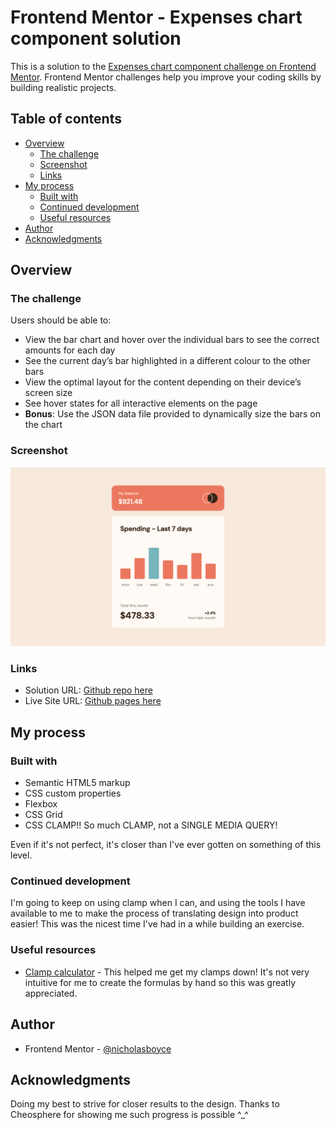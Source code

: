 # Frontend Mentor - Expenses chart component solution

This is a solution to the [Expenses chart component challenge on Frontend Mentor](https://www.frontendmentor.io/challenges/expenses-chart-component-e7yJBUdjwt). Frontend Mentor challenges help you improve your coding skills by building realistic projects. 

## Table of contents

- [Overview](#overview)
  - [The challenge](#the-challenge)
  - [Screenshot](#screenshot)
  - [Links](#links)
- [My process](#my-process)
  - [Built with](#built-with)
  - [Continued development](#continued-development)
  - [Useful resources](#useful-resources)
- [Author](#author)
- [Acknowledgments](#acknowledgments)


## Overview

### The challenge

Users should be able to:

- View the bar chart and hover over the individual bars to see the correct amounts for each day
- See the current day’s bar highlighted in a different colour to the other bars
- View the optimal layout for the content depending on their device’s screen size
- See hover states for all interactive elements on the page
- **Bonus**: Use the JSON data file provided to dynamically size the bars on the chart

### Screenshot

![](./screenshot.png)

### Links

- Solution URL: [Github repo here](https:/github.com/nicholasboyce/expenses-chart-component)
- Live Site URL: [Github pages here](https://nicholasboyce.github.io/expenses-chart-component)

## My process

### Built with

- Semantic HTML5 markup
- CSS custom properties
- Flexbox
- CSS Grid
- CSS CLAMP!! So much CLAMP, not a SINGLE MEDIA QUERY!

Even if it's not perfect, it's closer than I've ever gotten on something of this level.


### Continued development

I'm going to keep on using clamp when I can, and using the tools I have available to me to make the process of translating design into product easier! This was the nicest time I've had in a while building an exercise.

### Useful resources

- [Clamp calculator](https://www.marcbacon.com/tools/clamp-calculator/m) - This helped me get my clamps down! It's not very intuitive for me to create the formulas by hand so this was greatly appreciated.

## Author

- Frontend Mentor - [@nicholasboyce](https://www.frontendmentor.io/profile/nicholasboyce)


## Acknowledgments

Doing my best to strive for closer results to the design. Thanks to Cheosphere for showing me such progress is possible ^_^
